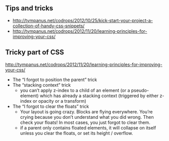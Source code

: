 ## Tips and tricks
- http://tympanus.net/codrops/2012/10/25/kick-start-your-project-a-collection-of-handy-css-snippets/
- http://tympanus.net/codrops/2012/11/20/learning-principles-for-improving-your-css/

## Tricky part of CSS
http://tympanus.net/codrops/2012/11/20/learning-principles-for-improving-your-css/
- The “I forgot to position the parent” trick
- The “stacking context” trick
  -  you can’t apply z-index to a child of an element (or a pseudo-element) which has already a stacking context (triggered by either z-index or opacity or a transform)
- The “I forgot to clear the floats” trick  
  - Your layout is going crazy. Blocks are flying everywhere. You’re crying because you don’t understand what you did wrong. Then check your floats! In most cases, you just forgot to clear them.
  - if a parent only contains floated elements, it will collapse on itself unless you clear the floats, or set its height / overflow.
